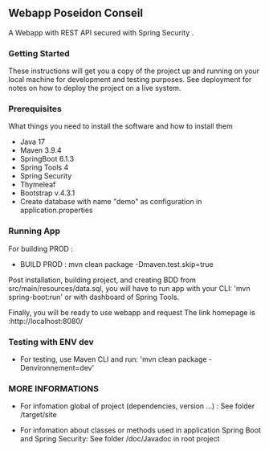 ## Webapp Poseidon Conseil
A Webapp with REST API secured with Spring Security .

### Getting Started

These instructions will get you a copy of the project up and running on your local machine for development and testing purposes. See deployment for notes on how to deploy the project on a live system.

### Prerequisites

What things you need to install the software and how to install them
- Java 17
- Maven 3.9.4
- SpringBoot 6.1.3
- Spring Tools 4
- Spring Security
- Thymeleaf
- Bootstrap v.4.3.1
- Create database with name "demo" as configuration in application.properties

### Running App

For building  PROD :

- BUILD PROD : mvn clean package -Dmaven.test.skip=true

Post installation, building project, and creating  BDD from src/main/resources/data.sql, you will have to run app
 with your CLI: 'mvn spring-boot:run' or with dashboard of Spring Tools.
 
Finally, you will be ready to  use webapp and request 
The link homepage  is :http://localhost:8080/

### Testing with ENV dev

- For testing, use Maven CLI  and run: 'mvn clean package -Denvironnement=dev'

### MORE INFORMATIONS
-  For infomation global of project (dependencies, version ...) :
See folder /target/site

-  For infomation about classes or methods used in application Spring Boot and Spring Security:
See folder /doc/Javadoc  in root project

